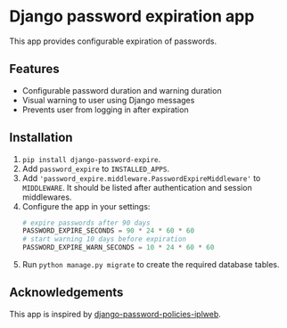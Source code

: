 # Django password expiration app
This app provides configurable expiration of passwords.

## Features
 * Configurable password duration and warning duration
 * Visual warning to user using Django messages
 * Prevents user from logging in after expiration

## Installation
 1. `pip install django-password-expire`.
 2. Add `password_expire` to `INSTALLED_APPS`.
 3. Add `'password_expire.middleware.PasswordExpireMiddleware'` to `MIDDLEWARE`.
    It should be listed after authentication and session middlewares.
 4. Configure the app in your settings:
    ```python
    # expire passwords after 90 days
    PASSWORD_EXPIRE_SECONDS = 90 * 24 * 60 * 60
    # start warning 10 days before expiration
    PASSWORD_EXPIRE_WARN_SECONDS = 10 * 24 * 60 * 60
    ```
 5. Run `python manage.py migrate` to create the required database tables.

## Acknowledgements
This app is inspired by [django-password-policies-iplweb](https://github.com/iplweb/django-password-policies-iplweb).
